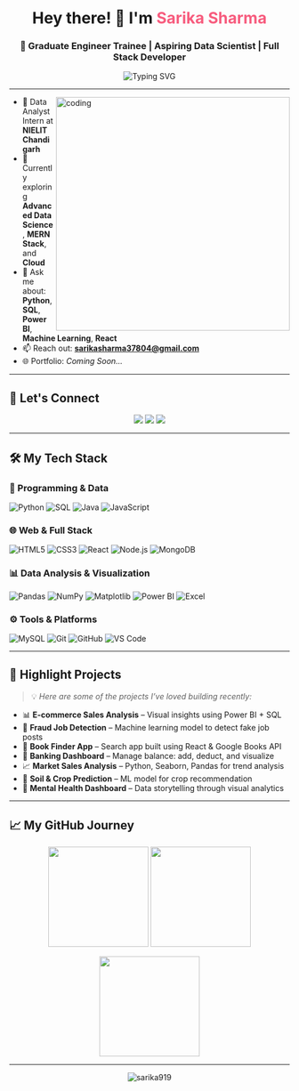 <h1 align="center">Hey there! 👋 I'm <span style="color:#F75C7E;">Sarika Sharma</span></h1>
<h3 align="center">🚀 Graduate Engineer Trainee | Aspiring Data Scientist | Full Stack Developer</h3>

<p align="center">
  <img src="https://readme-typing-svg.demolab.com?font=Fira+Code&size=22&pause=1000&color=00FFFF&center=true&vCenter=true&width=600&lines=🚀+Building+impactful+solutions+with+Data+%26+Code;💡+Python+%7C+SQL+%7C+Power+BI+%7C+MERN+Stack;📈+Turning+raw+data+into+golden+insights;⚡+Always+learning+%7C+Always+creating" alt="Typing SVG" />
</p>

---

<img align="right" alt="coding" width="420" src="https://i.pinimg.com/originals/e8/f4/53/e8f453469a3ec97ecd354df465d73913.gif"/>

- 💼 Data Analyst Intern at **NIELIT Chandigarh**
- 🌱 Currently exploring **Advanced Data Science**, **MERN Stack**, and **Cloud**
- 💬 Ask me about: **Python**, **SQL**, **Power BI**, **Machine Learning**, **React**
- 📫 Reach out: **sarikasharma37804@gmail.com**
- 🌐 Portfolio: *Coming Soon...*

---

## 🔗 Let's Connect

<p align="center">
  <a href="https://linkedin.com/in/sarika-sharma-9b0737252" target="_blank"><img src="https://img.shields.io/badge/LinkedIn-0077B5?style=for-the-badge&logo=linkedin&logoColor=white"/></a>
  <a href="https://kaggle.com/sarika_sharma9.9" target="_blank"><img src="https://img.shields.io/badge/Kaggle-20BEFF?style=for-the-badge&logo=kaggle&logoColor=white"/></a>
  <a href="https://instagram.com/sharma_sarika0919" target="_blank"><img src="https://img.shields.io/badge/Instagram-E4405F?style=for-the-badge&logo=instagram&logoColor=white"/></a>
</p>

---

## 🛠️ My Tech Stack

### 🧠 Programming & Data

![Python](https://img.shields.io/badge/-Python-3776AB?style=for-the-badge&logo=python&logoColor=white)
![SQL](https://img.shields.io/badge/-SQL-4479A1?style=for-the-badge&logo=postgresql&logoColor=white)
![Java](https://img.shields.io/badge/-Java-E34F26?style=for-the-badge&logo=java&logoColor=white)
![JavaScript](https://img.shields.io/badge/-JavaScript-F7DF1E?style=for-the-badge&logo=javascript&logoColor=black)

### 🌐 Web & Full Stack

![HTML5](https://img.shields.io/badge/-HTML5-E34F26?style=for-the-badge&logo=html5&logoColor=white)
![CSS3](https://img.shields.io/badge/-CSS3-1572B6?style=for-the-badge&logo=css3)
![React](https://img.shields.io/badge/-React-61DAFB?style=for-the-badge&logo=react&logoColor=black)
![Node.js](https://img.shields.io/badge/-Node.js-339933?style=for-the-badge&logo=node.js&logoColor=white)
![MongoDB](https://img.shields.io/badge/-MongoDB-47A248?style=for-the-badge&logo=mongodb&logoColor=white)

### 📊 Data Analysis & Visualization

![Pandas](https://img.shields.io/badge/-Pandas-150458?style=for-the-badge&logo=pandas&logoColor=white)
![NumPy](https://img.shields.io/badge/-NumPy-013243?style=for-the-badge&logo=numpy)
![Matplotlib](https://img.shields.io/badge/-Matplotlib-ff9999?style=for-the-badge&logo=plotly)
![Power BI](https://img.shields.io/badge/-PowerBI-F2C811?style=for-the-badge&logo=powerbi&logoColor=black)
![Excel](https://img.shields.io/badge/-Excel-217346?style=for-the-badge&logo=microsoft-excel)

### ⚙️ Tools & Platforms

![MySQL](https://img.shields.io/badge/-MySQL-00000F?style=for-the-badge&logo=mysql)
![Git](https://img.shields.io/badge/-Git-F05032?style=for-the-badge&logo=git&logoColor=white)
![GitHub](https://img.shields.io/badge/-GitHub-181717?style=for-the-badge&logo=github)
![VS Code](https://img.shields.io/badge/-VSCode-007ACC?style=for-the-badge&logo=visual-studio-code)

---

## 🚀 Highlight Projects

> 💡 *Here are some of the projects I’ve loved building recently:*

- 📊 **E-commerce Sales Analysis** – Visual insights using Power BI + SQL  
- 🔎 **Fraud Job Detection** – Machine learning model to detect fake job posts  
- 📘 **Book Finder App** – Search app built using React & Google Books API  
- 💸 **Banking Dashboard** – Manage balance: add, deduct, and visualize  
- 📈 **Market Sales Analysis** – Python, Seaborn, Pandas for trend analysis  
- 🌿 **Soil & Crop Prediction** – ML model for crop recommendation  
- 🧠 **Mental Health Dashboard** – Data storytelling through visual analytics  

---

## 📈 My GitHub Journey

<p align="center">
  <img src="https://github-readme-stats.vercel.app/api?username=sarika919&show_icons=true&theme=tokyonight" height="180"/>
  <img src="https://github-readme-streak-stats.herokuapp.com/?user=sarika919&theme=tokyonight" height="180"/>
</p>

<p align="center">
  <img src="https://github-readme-stats.vercel.app/api/top-langs/?username=sarika919&layout=compact&theme=tokyonight" height="180"/>
</p>

---

<p align="center">
  <img src="https://komarev.com/ghpvc/?username=sarika919&label=Profile+Views&color=blueviolet&style=flat-square" alt="sarika919" />
</p>
